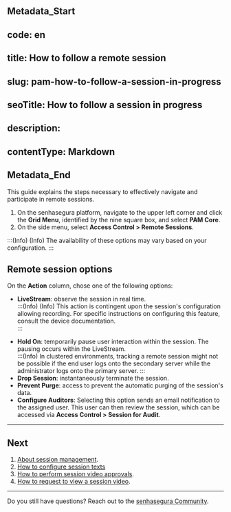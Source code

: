 ## Metadata_Start 
## code: en
## title: How to follow a remote session 
## slug: pam-how-to-follow-a-session-in-progress 
## seoTitle: How to follow a session in progress 
## description:  
## contentType: Markdown 
## Metadata_End
This guide explains the steps necessary to effectively navigate and participate in remote sessions.

1. On the senhasegura platform, navigate to the upper left corner and click the **Grid Menu**, identified by the nine square box, and select **PAM Core**.
2. On the side menu, select **Access Control > Remote Sessions**.

:::(Info) (Info)
The availability of these options may vary based on your configuration.
:::

## Remote session options

On the **Action** column, chose one of the following options:

- **LiveStream**: observe the session in real time.    
:::(Info) (Info)
This action is contingent upon the session's configuration allowing recording. For specific instructions on configuring this feature, consult the device documentation.    
:::
* **Hold On**: temporarily pause user interaction within the session. The pausing occurs within the LiveStream.  
:::(Info)
In clustered environments, tracking a remote session might not be possible if the end user logs onto the secondary server while the administrator logs onto the primary server. 
:::    
* **Drop Session**: instantaneously terminate the session.
* **Prevent Purge**: access to prevent the automatic purging  of the session's data.
* **Configure Auditors**: Selecting this option sends an email notification to the assigned user. This user can then review the session, which can be accessed via **Access Control > Session for Audit**.

***

## Next
1. [About session management](/v3-32/docs/about-managing-a-session).
2. [How to configure session texts](/v3-32/docs/pam-how-to-configure-session-texts)
3. [How to perform session video approvals](/v3-32/docs/how-to-perform-session-video-approvals).
4. [How to request to view a session video](/v3-32/docs/how-to-request-to-view-a-session-video).

***
Do you still have questions? Reach out to the [senhasegura Community](https://community.senhasegura.io/).
